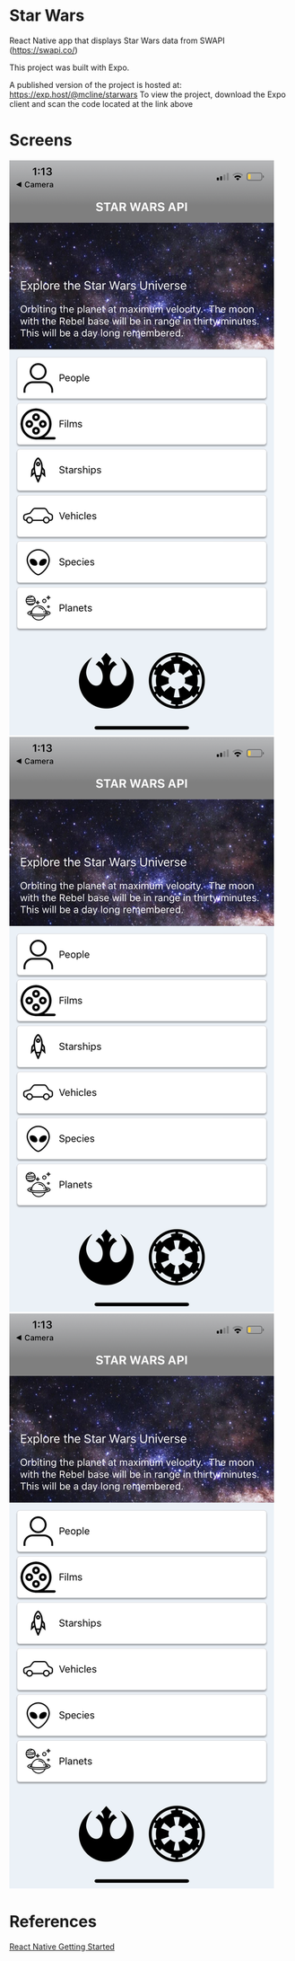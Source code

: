 # Star Wars

React Native app that displays Star Wars data from SWAPI (https://swapi.co/)

This project was built with Expo.

A published version of the project is hosted at: https://exp.host/@mcline/starwars
To view the project, download the Expo client and scan the code located at the link above

# Screens

![alt text](https://raw.githubusercontent.com/matthewcline/starwars/master/assets/ApplicationRootScreen.PNG "Logo Title Text 1")
![alt text](https://raw.githubusercontent.com/matthewcline/starwars/master/assets/ApplicationRootScreen.PNG "Logo Title Text 1")
![alt text](https://raw.githubusercontent.com/matthewcline/starwars/master/assets/ApplicationRootScreen.PNG "Logo Title Text 1")

# References
[React Native Getting Started](https://facebook.github.io/react-native/docs/getting-started.html)